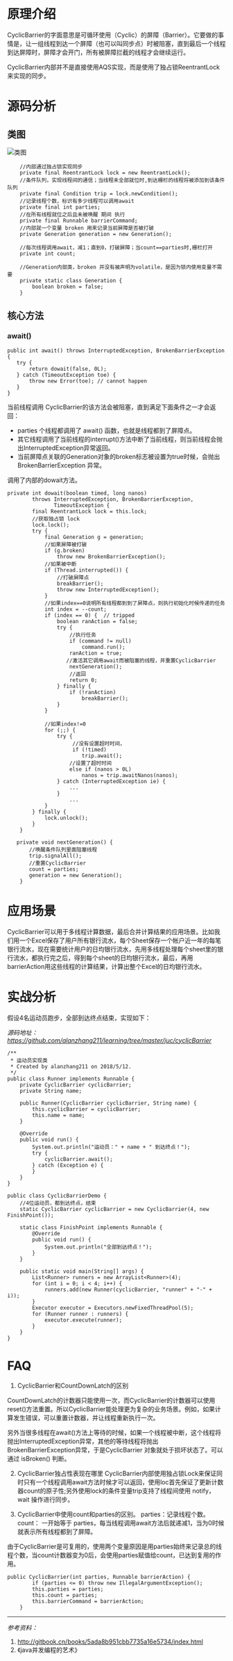 # 原理介绍
CyclicBarrier的字面意思是可循环使用（Cyclic）的屏障（Barrier）。它要做的事情是，让一组线程到达一个屏障（也可以叫同步点）时被阻塞，直到最后一个线程到达屏障时，屏障才会开门，所有被屏障拦截的线程才会继续运行。

CyclicBarrier内部并不是直接使用AQS实现，而是使用了独占锁ReentrantLock来实现的同步。

# 源码分析
## 类图
![类图](https://github.com/alanzhang211/learning-note/raw/master/img/CyclicBarrier-class.jpg)

```
    //内部通过独占锁实现同步
    private final ReentrantLock lock = new ReentrantLock();
    //条件队列，实现线程间的通信；当线程未全部就位时,到达栅栏的线程将被添加到该条件队列
    private final Condition trip = lock.newCondition();
    //记录线程个数，标识有多少线程可以调用await
    private final int parties;
    //在所有线程就位之后且未被唤醒 期间 执行
    private final Runnable barrierCommand;
    //内部就一个变量 broken 用来记录当前屏障是否被打破
    private Generation generation = new Generation();

    //每次线程调用await，减1；直到0，打破屏障；当count==parties时,栅栏打开
    private int count;

    //Generation内部类，broken 并没有被声明为volatile，是因为锁内使用变量不需要
    private static class Generation {
        boolean broken = false;
    }
```

## 核心方法
### await()
```
public int await() throws InterruptedException, BrokenBarrierException {
   try {
       return dowait(false, 0L);
   } catch (TimeoutException toe) {
       throw new Error(toe); // cannot happen
   }
}
```

当前线程调用 CyclicBarrier的该方法会被阻塞，直到满足下面条件之一才会返回：
+ parties 个线程都调用了 await() 函数，也就是线程都到了屏障点。
+ 其它线程调用了当前线程的interrupt()方法中断了当前线程，则当前线程会抛出InterruptedException异常返回。
+ 当前屏障点关联的Generation对象的broken标志被设置为true时候，会抛出BrokenBarrierException 异常。

调用了内部的dowait方法。

```
private int dowait(boolean timed, long nanos)
        throws InterruptedException, BrokenBarrierException,
               TimeoutException {
        final ReentrantLock lock = this.lock;
        //获取独占锁 lock
        lock.lock();
        try {
            final Generation g = generation;
            //如果屏障被打破
            if (g.broken)
                throw new BrokenBarrierException();
            //如果被中断
            if (Thread.interrupted()) {
                //打破屏障点
                breakBarrier();
                throw new InterruptedException();
            }
            //如果index==0说明所有线程都到到了屏障点，则执行初始化时候传递的任务
            int index = --count;
            if (index == 0) {  // tripped
                boolean ranAction = false;
                try {
                    //执行任务
                    if (command != null)
                        command.run();
                    ranAction = true;
                   //激活其它调用await而被阻塞的线程，并重置CyclicBarrier
                    nextGeneration();
                    //返回
                    return 0;
                } finally {
                    if (!ranAction)
                        breakBarrier();
                }
            }

            //如果index!=0
            for (;;) {
                try {
                     //没有设置超时时间，
                     if (!timed)
                        trip.await();
                    //设置了超时时间
                    else if (nanos > 0L)
                        nanos = trip.awaitNanos(nanos);
                } catch (InterruptedException ie) {
                    ...
                }
                    ...
            }
        } finally {
            lock.unlock();
        }
    }

   private void nextGeneration() {
       //唤醒条件队列里面阻塞线程
       trip.signalAll();
       //重置CyclicBarrier
       count = parties;
       generation = new Generation();
    }
```

# 应用场景
CyclicBarrier可以用于多线程计算数据，最后合并计算结果的应用场景。比如我们用一个Excel保存了用户所有银行流水，每个Sheet保存一个帐户近一年的每笔银行流水，现在需要统计用户的日均银行流水，先用多线程处理每个sheet里的银行流水，都执行完之后，得到每个sheet的日均银行流水，最后，再用barrierAction用这些线程的计算结果，计算出整个Excel的日均银行流水。

# 实战分析
假设4名运动员跑步，全部到达终点结束，实现如下：

*源码地址：https://github.com/alanzhang211/learning/tree/master/juc/cyclicBarrier*

```
/**
 * 运动员实现类
 * Created by alanzhang211 on 2018/5/12.
 */
public class Runner implements Runnable {
    private CyclicBarrier cyclicBarrier;
    private String name;

    public Runner(CyclicBarrier cyclicBarrier, String name) {
        this.cyclicBarrier = cyclicBarrier;
        this.name = name;
    }

    @Override
    public void run() {
        System.out.println("运动员：" + name + " 到达终点！");
        try {
            cyclicBarrier.await();
        } catch (Exception e) {
        }
    }
}

public class CyclicBarrierDemo {
    //4位运动员，都到达终点，结束
    static CyclicBarrier cyclicBarrier = new CyclicBarrier(4, new FinishPoint());

    static class FinishPoint implements Runnable {
        @Override
        public void run() {
            System.out.println("全部到达终点！");
        }
    }

    public static void main(String[] args) {
        List<Runner> runners = new ArrayList<Runner>(4);
        for (int i = 0; i < 4; i++) {
            runners.add(new Runner(cyclicBarrier, "runner" + "-" + i));
        }
        Executor executor = Executors.newFixedThreadPool(5);
        for (Runner runner : runners) {
            executor.execute(runner);
        }
    }
}
```

# FAQ
1. CyclicBarrier和CountDownLatch的区别

CountDownLatch的计数器只能使用一次，而CyclicBarrier的计数器可以使用reset()方法重置。所以CyclicBarrier能处理更为复杂的业务场景。例如，如果计算发生错误，可以重置计数器，并让线程重新执行一次。

另外当很多线程在await()方法上等待的时候，如果一个线程被中断，这个线程将抛出InterruptedException异常，其他的等待线程将抛出BrokenBarrierException异常，于是CyclicBarrier 对象就处于损坏状态了。可以通过 isBroken() 判断。

2. CyclicBarrier独占性表现在哪里
CyclicBarrier内部使用独占锁Lock来保证同时只有一个线程调用await方法时候才可以返回，使用loc首先保证了更新计数器count的原子性;另外使用lock的条件变量trip支持了线程间使用 notify，wait 操作进行同步。

3. CyclicBarrier中使用count和parties的区别。
parties：记录线程个数。
count： 一开始等于 parties，每当线程调用await方法后就递减1，当为0时候就表示所有线程都到了屏障。

由于CyclicBarrier是可复用的，使用两个变量原因是用parties始终来记录总的线程个数，当count计数器变为0后，会使用parties赋值给count，已达到复用的作用。
```
public CyclicBarrier(int parties, Runnable barrierAction) {
        if (parties <= 0) throw new IllegalArgumentException();
        this.parties = parties;
        this.count = parties;
        this.barrierCommand = barrierAction;
    }
```

---
*参考资料：*
1. http://gitbook.cn/books/5ada8b951cbb7735a16e5734/index.html
2. 《java并发编程的艺术》
